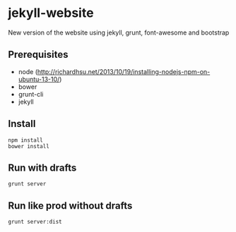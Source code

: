 jekyll-website
===============

New version of the website using jekyll, grunt, font-awesome and bootstrap

Prerequisites
-------------

* node (http://richardhsu.net/2013/10/19/installing-nodejs-npm-on-ubuntu-13-10/)
* bower
* grunt-cli
* jekyll


Install
-------

    npm install
    bower install

Run with drafts
----

    grunt server

Run like prod without drafts
----

	grunt server:dist
